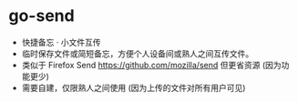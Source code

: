 # go-send

- 快捷备忘 · 小文件互传
- 临时保存文件或简短备忘，方便个人设备间或熟人之间互传文件。
- 类似于 Firefox Send https://github.com/mozilla/send 但更省资源 (因为功能更少)
- 需要自建，仅限熟人之间使用 (因为上传的文件对所有用户可见)
